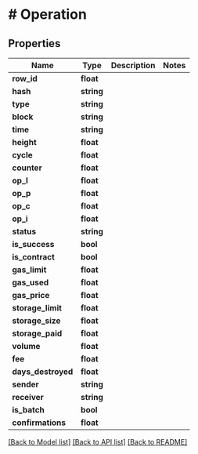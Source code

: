 # # Operation

## Properties

Name | Type | Description | Notes
------------ | ------------- | ------------- | -------------
**row_id** | **float** |  |
**hash** | **string** |  |
**type** | **string** |  |
**block** | **string** |  |
**time** | **string** |  |
**height** | **float** |  |
**cycle** | **float** |  |
**counter** | **float** |  |
**op_l** | **float** |  |
**op_p** | **float** |  |
**op_c** | **float** |  |
**op_i** | **float** |  |
**status** | **string** |  |
**is_success** | **bool** |  |
**is_contract** | **bool** |  |
**gas_limit** | **float** |  |
**gas_used** | **float** |  |
**gas_price** | **float** |  |
**storage_limit** | **float** |  |
**storage_size** | **float** |  |
**storage_paid** | **float** |  |
**volume** | **float** |  |
**fee** | **float** |  |
**days_destroyed** | **float** |  |
**sender** | **string** |  |
**receiver** | **string** |  |
**is_batch** | **bool** |  |
**confirmations** | **float** |  |

[[Back to Model list]](../../README.md#models) [[Back to API list]](../../README.md#endpoints) [[Back to README]](../../README.md)
